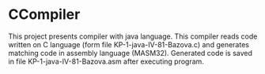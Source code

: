 # CCompiler

This project presents compiler with java language. 
This compiler reads code written on C language (form file KP-1-java-IV-81-Bazova.c) and generates matching code in assembly language (MASM32). Generated code is saved in file KP-1-java-IV-81-Bazova.asm after executing program.
